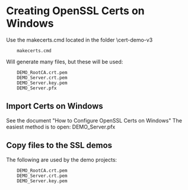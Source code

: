 # Creating OpenSSL Certs on Windows

Use the makecerts.cmd located in the folder \cert-demo-v3

		makecerts.cmd

Will generate many files, but these will be used:

		DEMO_RootCA.crt.pem
		DEMO_Server.crt.pem
		DEMO_Server.key.pem
		DEMO_Server.pfx

## Import Certs on Windows

See the document "How to Configure OpenSSL Certs on Windows"
The easiest method is to open: DEMO_Server.pfx

## Copy files to the SSL demos

The following are used by the demo projects:

		DEMO_RootCA.crt.pem
		DEMO_Server.crt.pem
		DEMO_Server.key.pem

